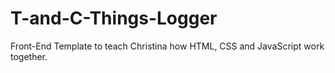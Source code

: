 # T-and-C-Things-Logger

Front-End Template to teach Christina how HTML, CSS and JavaScript work together.
